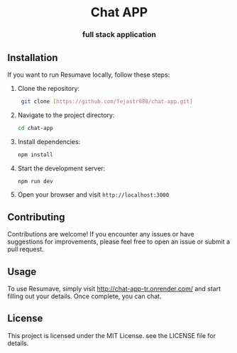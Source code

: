 <!-- ## Resumave -->

<!-- Resumave is an ATS-friendly resume maker designed to simplify the process of creating professional resumes without the hassle of login or sign-up. With Resumave, users can easily input their details, generate a well-formatted resume, and export it in A4 PDF format. -->

<h1 align="center">Chat APP</h1>
<h3 align="center">full stack application</h3>

## Installation
If you want to run Resumave locally, follow these steps:

1. Clone the repository:
   ```bash
    git clone [https://github.com/Tejastr888/chat-app.git]
   ```

2. Navigate to the project directory:
    ```bash
    cd chat-app
    ```
3. Install dependencies:
    ```bash
    npm install
    ```
4. Start the development server:
    ```bash
    npm run dev
    ```
5. Open your browser and visit `http://localhost:3000`
   


## Contributing
Contributions are welcome! If you encounter any issues or have suggestions for improvements, please feel free to open an issue or submit a pull request.


## Usage
To use Resumave, simply visit http://chat-app-tr.onrender.com/ and start filling out your details. Once complete, you can chat.

## License
This project is licensed under the MIT License. see the LICENSE file for details.
